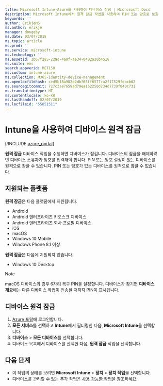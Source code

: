 ```yaml
---
title: Microsoft Intune-Azure를 사용하여 디바이스 잠금 | Micrososft Docs
description: Microsoft Intune에서 원격 잠금 작업을 사용하여 PIN 또는 암호로 보호되는 디바이스를 잠급니다.
keywords: ''
author: ErikjeMS
ms.author: erikje
manager: dougeby
ms.date: 03/07/2018
ms.topic: article
ms.prod: ''
ms.service: microsoft-intune
ms.technology: ''
ms.assetid: 3b67f285-229d-4a0f-ae34-0402a20b4518
ms.suite: ems
search.appverid: MET150
ms.custom: intune-azure
ms.collection: M365-identity-device-management
ms.openlocfilehash: ced5bf8a982e2dbf65ff0577ca2f17529febcb62
ms.sourcegitcommit: 727c3ae7659ad79ea162250d234d7730f840c731
ms.translationtype: HT
ms.contentlocale: ko-KR
ms.lasthandoff: 02/07/2019
ms.locfileid: "55851511"
---
```

# <a name="remotely-lock-devices-with-intune"></a>Intune을 사용하여 디바이스 원격 잠금

[!INCLUDE [azure_portal](./includes/azure_portal.md)]

**원격 잠금** 디바이스 작업을 수행하면 디바이스가 잠깁니다. 디바이스의 잠금을 해제하려면 디바이스 소유자가 암호를 입력해야 합니다. PIN 또는 암호 설정이 있는 디바이스를 원격으로 잠글 수 있습니다. PIN 또는 암호가 없는 디바이스를 원격으로 잠글 수 없습니다.

## <a name="supported-platforms"></a>지원되는 플랫폼

**원격 잠금**은 다음 플랫폼에서 지원됩니다.

- Android
- Android 엔터프라이즈 키오스크 디바이스
- Android 엔터프라이즈 회사 프로필 디바이스
- iOS
- macOS
- Windows 10 Mobile
- Windows Phone 8.1 이상

**원격 잠금**은 다음에 지원되지 않습니다.
- Windows 10 Desktop

> [!NOTE]
> macOS 디바이스의 경우 6자리 복구 PIN을 설정합니다. 디바이스가 잠기면 **디바이스 개요**에는 다른 디바이스 작업이 전송될 때까지 PIN이 표시됩니다.

## <a name="remote-lock-a-device"></a>디바이스 원격 잠금

1. [Azure 포털](https://portal.azure.com)에 로그인합니다.
2. **모든 서비스**를 선택하고 **Intune**에서 필터링한 다음, **Microsoft Intune**을 선택합니다.
3. **디바이스** > **모든 디바이스**를 선택합니다.
4. 디바이스 목록에서 디바이스를 선택한 다음, **원격 잠금** 작업을 선택합니다.

## <a name="next-steps"></a>다음 단계

- 이 작업의 상태를 보려면 **Microsoft Intune** > **장치** > **장치 작업**을 선택합니다. 
- 디바이스를 관리할 수 있는 추가 작업은 [사용 가능한 작업](device-management.md)을 참조하세요.
